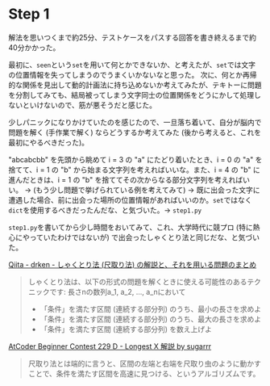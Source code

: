 # Step 1

解法を思いつくまで約25分、テストケースをパスする回答を書き終えるまで約40分かかった。

最初に、`seen`という`set`を用いて何とかできないか、と考えたが、`set`では文字の位置情報を失ってしまうのでうまくいかないなと思った。
次に、何とか再帰的な関係を見出して動的計画法に持ち込めないか考えてみたが、テキトーに問題を分割してみても、結局被ってしまう文字同士の位置関係をどうにかして処理しないといけないので、筋が悪そうだと感じた。

少しパニックになりかけていたのを感じたので、一旦落ち着いて、自分が脳内で問題を解く (手作業で解く) ならどうするか考えてみた (後から考えると、これを最初にやるべきだった)。

"abcabcbb" を先頭から眺めて i = 3 の "a" にたどり着いたとき、i = 0 の "a" を捨てて、i = 1 の "b" から始まる文字列を考えればいいな。また、i = 4 の "b" に進んだときは、i = 1 の "b" を捨ててその次からなる部分文字列を考えればいい。 -> (もう少し問題で挙げられている例を考えてみて) -> 既に出会った文字に遭遇した場合、前に出会った場所の位置情報があればいいのか。`set`ではなく`dict`を使用するべきだったんだな、と気づいた。-> `step1.py`

`step1.py`を書いてから少し時間をおいてみて、これ、大学時代に競プロ (特に熱心にやっていたわけではないが) で出会ったしゃくとり法と同じだな、と気づいた。

[Qiita - drken - しゃくとり法 (尺取り法) の解説と、それを用いる問題のまとめ](https://qiita.com/drken/items/ecd1a472d3a0e7db8dce)

> しゃくとり法は、以下の形式の問題を解くときに使える可能性のあるテクニックです:
> 長さnの数列a_1, a_2, ..., a_nにおいて
> - 「条件」を満たす区間 (連続する部分列) のうち、最小の長さを求めよ
> - 「条件」を満たす区間 (連続する部分列) のうち、最大の長さを求めよ
> - 「条件」を満たす区間 (連続する部分列) を数え上げよ

[AtCoder Beginner Contest 229 D - Longest X 解説 by sugarrr](https://atcoder.jp/contests/abc229/editorial/2956?lang=ja)

> 尺取り法とは端的に言うと、区間の左端と右端を尺取り虫のように動かすことで、条件を満たす区間を高速に見つける、というアルゴリズムです。
